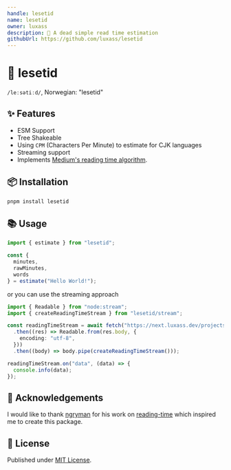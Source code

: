 ```yaml
---
handle: lesetid
name: lesetid
owner: luxass
description: 📖 A dead simple read time estimation
githubUrl: https://github.com/luxass/lesetid
---
```


# 📖 lesetid

`/leːsətiːd/`, Norwegian: "lesetid"

## ✨ Features

* ESM Support
* Tree Shakeable
* Using `CPM` (Characters Per Minute) to estimate for CJK languages
* Streaming support
* Implements [Medium's reading time algorithm](https://help.medium.com/hc/en-us/articles/214991667-Read-time).

## 📦 Installation

```sh
pnpm install lesetid
```

## 📚 Usage

```ts
import { estimate } from "lesetid";

const {
  minutes,
  rawMinutes,
  words
} = estimate("Hello World!");
```

or you can use the streaming approach

```ts
import { Readable } from "node:stream";
import { createReadingTimeStream } from "lesetid/stream";

const readingTimeStream = await fetch("https://next.luxass.dev/projects/eslint-config/raw")
  .then((res) => Readable.from(res.body, {
    encoding: "utf-8",
  }))
  .then((body) => body.pipe(createReadingTimeStream()));

readingTimeStream.on("data", (data) => {
  console.info(data);
});
```

## 🙌 Acknowledgements

I would like to thank [ngryman](https://github.com/ngryman) for his work on [reading-time](https://github.com/ngryman/reading-time) which inspired me to create this package.

## 📄 License

Published under [MIT License](https://github.com/luxass/lesetid/blob/main/LICENSE).
